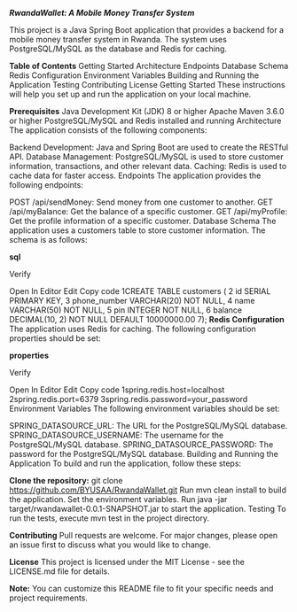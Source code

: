_**RwandaWallet: A Mobile Money Transfer System**_

This project is a Java Spring Boot application that provides a backend for a mobile money transfer system in Rwanda. The system uses PostgreSQL/MySQL as the database and Redis for caching.

**Table of Contents**
Getting Started
Architecture
Endpoints
Database Schema
Redis Configuration
Environment Variables
Building and Running the Application
Testing
Contributing
License
Getting Started
These instructions will help you set up and run the application on your local machine.

**Prerequisites**
Java Development Kit (JDK) 8 or higher
Apache Maven 3.6.0 or higher
PostgreSQL/MySQL and Redis installed and running
Architecture
The application consists of the following components:

Backend Development: Java and Spring Boot are used to create the RESTful API.
Database Management: PostgreSQL/MySQL is used to store customer information, transactions, and other relevant data.
Caching: Redis is used to cache data for faster access.
Endpoints
The application provides the following endpoints:

POST /api/sendMoney: Send money from one customer to another.
GET /api/myBalance: Get the balance of a specific customer.
GET /api/myProfile: Get the profile information of a specific customer.
Database Schema
The application uses a customers table to store customer information. The schema is as follows:

**sql**

Verify

Open In Editor
Edit
Copy code
1CREATE TABLE customers (
2    id SERIAL PRIMARY KEY,
3    phone_number VARCHAR(20) NOT NULL,
4    name VARCHAR(50) NOT NULL,
5    pin INTEGER NOT NULL,
6    balance DECIMAL(10, 2) NOT NULL DEFAULT 10000000.00
7);
**Redis Configuration**
The application uses Redis for caching. The following configuration properties should be set:

**properties**

Verify

Open In Editor
Edit
Copy code
1spring.redis.host=localhost
2spring.redis.port=6379
3spring.redis.password=your_password
Environment Variables
The following environment variables should be set:

SPRING_DATASOURCE_URL: The URL for the PostgreSQL/MySQL database.
SPRING_DATASOURCE_USERNAME: The username for the PostgreSQL/MySQL database.
SPRING_DATASOURCE_PASSWORD: The password for the PostgreSQL/MySQL database.
Building and Running the Application
To build and run the application, follow these steps:

**Clone the repository:** git clone https://github.com/BYUSAA/RwandaWallet.git
Run mvn clean install to build the application.
Set the environment variables.
Run java -jar target/rwandawallet-0.0.1-SNAPSHOT.jar to start the application.
Testing
To run the tests, execute mvn test in the project directory.

**Contributing**
Pull requests are welcome. For major changes, please open an issue first to discuss what you would like to change.

**License**
This project is licensed under the MIT License - see the LICENSE.md file for details.

**Note:** You can customize this README file to fit your specific needs and project requirements.
